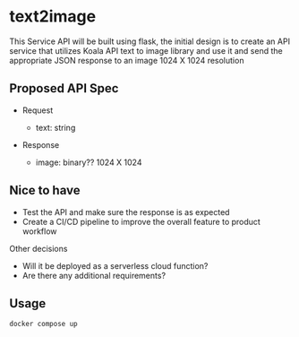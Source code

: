 # text2image

This Service API will be built using flask, the initial design is to create an API service that utilizes Koala API text to image library and use it and send the appropriate JSON response to an image 1024 X 1024 resolution

## Proposed API Spec

- Request
    - text: string

- Response
  - image: binary?? 1024 X 1024


## Nice to have
- Test the API and make sure the response is as expected
- Create a CI/CD pipeline to improve the overall feature to product workflow

Other decisions
- Will it be deployed as a serverless cloud function?
- Are there any additional requirements?

## Usage
````
docker compose up
````
